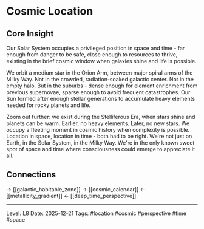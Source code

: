 # Cosmic Location

## Core Insight
Our Solar System occupies a privileged position in space and time - far enough from danger to be safe, close enough to resources to thrive, existing in the brief cosmic window when galaxies shine and life is possible.

We orbit a medium star in the Orion Arm, between major spiral arms of the Milky Way. Not in the crowded, radiation-soaked galactic center. Not in the empty halo. But in the suburbs - dense enough for element enrichment from previous supernovae, sparse enough to avoid frequent catastrophes. Our Sun formed after enough stellar generations to accumulate heavy elements needed for rocky planets and life.

Zoom out further: we exist during the Stelliferous Era, when stars shine and planets can be warm. Earlier, no heavy elements. Later, no new stars. We occupy a fleeting moment in cosmic history when complexity is possible. Location in space, location in time - both had to be right. We're not just on Earth, in the Solar System, in the Milky Way. We're in the only known sweet spot of space and time where consciousness could emerge to appreciate it all.

## Connections
→ [[galactic_habitable_zone]]
→ [[cosmic_calendar]]
← [[metallicity_gradient]]
← [[deep_time_perspective]]

---
Level: L8
Date: 2025-12-21
Tags: #location #cosmic #perspective #time #space